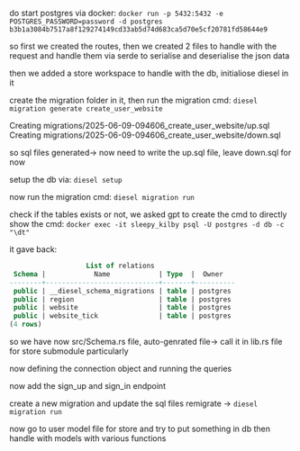 do start postgres via docker:
`docker run -p 5432:5432 -e POSTGRES_PASSWORD=password -d postgres          
b3b1a3084b7517a8f129274149cd33ab5d74d683ca5d70e5cf20781fd58644e9`

so first we created the routes, then we created 2 files to handle with the
request and handle them via serde to serialise and deserialise the json data

then we added a store workspace to handle with the db,
initialiose diesel in it

create the migration folder in it, then run the migration cmd:
`diesel migration generate create_user_website`

Creating migrations/2025-06-09-094606_create_user_website/up.sql
Creating migrations/2025-06-09-094606_create_user_website/down.sql

so sql files generated-> now need to write the up.sql file, leave down.sql for
now

setup the db via:
`diesel setup`

now run the migration cmd: `diesel migration run`

check if the tables exists or not, we asked gpt to create the cmd to directly
show the cmd:
`docker exec -it sleepy_kilby psql -U postgres -d db -c "\dt"`

it gave back:

```sql
                   List of relations
 Schema |            Name            | Type  |  Owner
--------+----------------------------+-------+----------
 public | __diesel_schema_migrations | table | postgres
 public | region                     | table | postgres
 public | website                    | table | postgres
 public | website_tick               | table | postgres
(4 rows)

```

so we have now src/Schema.rs file, auto-genrated file-> call it in lib.rs file
for store submodule particularly

now defining the connection object and running the queries

now add the sign_up and sign_in endpoint

create a new migration and update the sql files
remigrate -> `diesel migration run`

now go to user model file for store and try to put something in db
then handle with models with various functions
